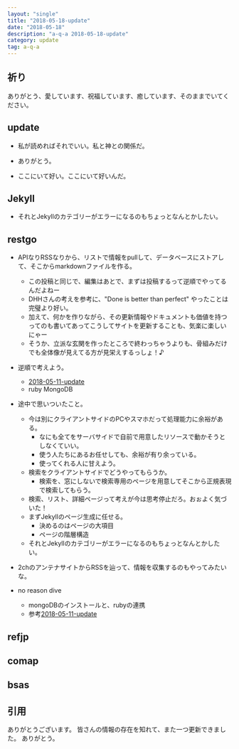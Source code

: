 ```yaml
---
layout: "single"
title: "2018-05-18-update"
date: "2018-05-18"
description: "a-q-a 2018-05-18-update"
category: update
tag: a-q-a
---
```

## 祈り
ありがとう、愛しています、祝福しています、癒しています、そのままでいてください。

## update
- 私が読めればそれでいい。私と神との関係だ。
- ありがとう。

- ここにいて好い。ここにいて好いんだ。

## Jekyll
- それとJekyllのカテゴリーがエラーになるのもちょっとなんとかしたい。
## restgo
- APIなりRSSなりから、リストで情報をpullして、データベースにストアして、そこからmarkdownファイルを作る。
  - この投稿と同じで、編集はあとで、まずは投稿するって逆順でやってるんだよねー
  - DHHさんの考えを参考に、"Done is better than perfect" やったことは完璧より好い。
  - 加えて、何かを作りながら、その更新情報やドキュメントも価値を持つってのも書いてあってこうしてサイトを更新することも、気楽に楽しいにゃー
  - そうか、立派な玄関を作ったところで終わっちゃうよりも、骨組みだけでも全体像が見えてる方が見栄えするっしょ！♪
- 逆順で考えよう。
  - [2018-05-11-update](/update/2018-05-11-update/)
  - ruby MongoDB
- 途中で思いついたこと。
  - 今は別にクライアントサイドのPCやスマホだって処理能力に余裕がある。
    - なにも全てをサーバサイドで自前で用意したリソースで動かそうとしなくていい。
    - 使う人たちにあるお任せしても、余裕が有り余っている。
    - 使ってくれる人に甘えよう。
  - 検索をクライアントサイドでどうやってもらうか。
    - 検索を、窓にしないで検索専用のページを用意してそこから正規表現で検索してもらう。
  - 検索、リスト、詳細ページって考えが今は思考停止だろ。おぉよく気づいた！
  - まずJekyllのページ生成に任せる。
    - 決めるのはページの大項目
    - ページの階層構造
  - それとJekyllのカテゴリーがエラーになるのもちょっとなんとかしたい。

- 2chのアンテナサイトからRSSを辿って、情報を収集するのもやってみたいな。

- no reason dive
  - mongoDBのインストールと、rubyの連携
  - 参考[2018-05-11-update](/update/2018-05-11-update/)
## refjp
## comap
## bsas

## 引用
ありがとうございます。
皆さんの情報の存在を知れて、また一つ更新できました。
ありがとう。
